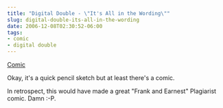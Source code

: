 ```yaml
---
title: "Digital Double - \"It's All in the Wording\""
slug: digital-double-its-all-in-the-wording
date: 2006-12-08T02:30:52-06:00
tags:
- comic
- digital double
---
```

[Comic](http://digitaldouble.smackjeeves.com/comics/88042/)

Okay, it's a quick pencil sketch but at least there's a comic.

In retrospect, this would have made a great "Frank and Earnest" Plagiarist comic. Damn :-P. 
